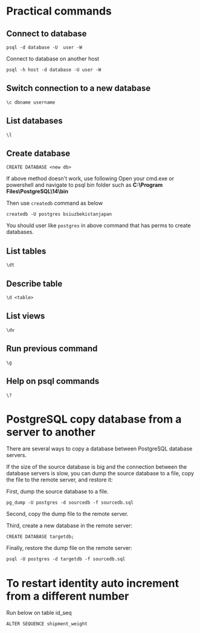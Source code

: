 # Practical commands

## Connect to database

```
psql -d database -U  user -W
```

Connect to database on another host

```
psql -h host -d database -U user -W
```

## Switch connection to a new database

```
\c dbname username
```

## List databases

```
\l
```

## Create database

```
CREATE DATABASE <new db>
```

If above method doesn't work, use following
Open your cmd.exe or powershell and navigate to psql bin folder such as **C:\Program Files\PostgreSQL\14\bin**

Then use ```createdb``` command as below

```
createdb -U postgres bsiuzbekistanjapan
```

You should user like ```postgres``` in above command that has perms to create databases.

## List tables

```
\dt
```

## Describe table

```
\d <table>
```

## List views

```
\dv
```

## Run previous command

```
\g
```

## Help on psql commands

```
\?
```

# PostgreSQL copy database from a server to another

There are several ways to copy a database between PostgreSQL database servers.

If the size of the source database is big and the connection between the database servers is slow, you can dump the source database to a file, copy the file to the remote server, and restore it:

First, dump the source database to a file.

```
pg_dump -U postgres -d sourcedb -f sourcedb.sql
```

Second, copy the dump file to the remote server.

Third, create a new database in the remote server:

```
CREATE DATABASE targetdb;
```

Finally, restore the dump file on the remote server:

```
psql -U postgres -d targetdb -f sourcedb.sql
```

# To restart identity auto increment from a different number

Run below on table id_seq

```
ALTER SEQUENCE shipment_weight
```
